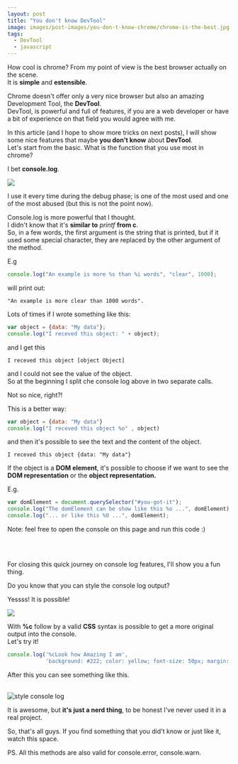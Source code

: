```yaml
---
layout: post
title: "You don't know DevTool"
image: images/post-images/you-don-t-know-chrome/chrome-is-the-best.jpg
tags:
  - DevTool
  - javascript
---
```

How cool is chrome?
From my point of view is the best browser actually on the scene.  
It is **simple** and **estensible**.

Chrome doesn't offer only a very nice browser but also an amazing Development Tool, the **DevTool**.  
DevTool, is powerful and full of features, if you are a web developer or have a bit of experience on that field you would agree with me.

In this article (and I hope to show more tricks on next posts), I will show some nice features that maybe **you don't know** about **DevTool**.  
Let's start from the basic. What is the function that you use most in chrome?

I bet **console.log**.  

<img id="you-got-it" src="{{ site.url }}/images/post-images/you-don-t-know-chrome/you-got-it.jpg" >


I use it every time during the debug phase; is one of the most used and one of the most abused (but this is not the point now).

Console.log is more powerful that I thought.  
I didn't know that it's **similar to** *printf* **from c**.  
So, in a few words, the first argument is the string that is printed, but if it used some special character, they are replaced by the other argument of the method.

E.g
```javascript
console.log("An example is more %s than %i words", "clear", 1000);
```
will print out:

```log
"An example is more clear than 1000 words".
```

Lots of times if I wrote something like this: 
```javascript
var object = {data: "My data"};
console.log("I receved this object: " + object);
```
and I get this 
```log
I receved this object [object Object]
```
and I could not see the value of the object.  
So at the beginning I split che console log above in two separate calls.

Not so nice, right?!

This is a better way:
```javascript
var object = {data: "My data"}
console.log("I receved this object %o" , object)
```
and then it's possible to see the text and the content of the object.
```log
I receved this object {data: "My data"}
```

If the object is a **DOM element**, it's possible to choose if we want to see the **DOM representation** or the **object representation.**

E.g. 


```javascript
var domElement = document.querySelector("#you-got-it");
console.log("The domElement can be show like this %o ...", domElement);
console.log("... or like this %O ...", domElement);
```
Note: feel free to open the console on this page and run this code  :) 

<br/>
<br/>


For closing this quick journey on console log features, I'll show you a fun thing.

Do you know that you can style the console log output?

Yessss! It is possible!

<img src="{{ site.url }}/images/post-images/you-don-t-know-chrome/i-can-style-everything.jpg" >



With **%c** follow by a valid **CSS** syntax is possible to get a more original output into the console.  
Let's try it!

```javascript
console.log('%cLook how Amazing I am', 
            'background: #222; color: yellow; font-size: 50px; margin: 20px; padding: 30px');
```

After this you can see something like this.

<br/>
<img src="{{ site.url }}/images/post-images/you-don-t-know-chrome/style-console-log.png" alt="style console log">
<br/>

It is awesome, but **it's just a nerd thing**, to be honest I've never used it in a real project.

So, that's all guys. If you find something that you did't know or just like it, watch this space.

PS. All this methods are also valid for console.error, console.warn.
